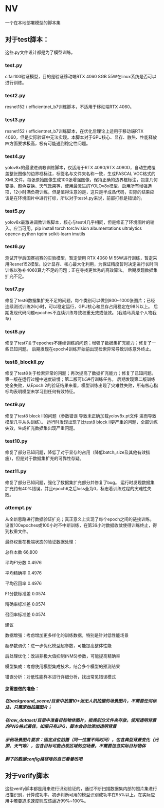 # NV
一个在本地部署模型的脚本集
## 对于test脚本：
这些.py文件设计都是为了模型训练。
### test.py
cifar100验证模型，目的是验证移动端RTX 4060 8GB 55W在linux系统是否可以进行训练。
### test2.py
resnet152 / efficientnet_b7训练脚本，不适用于移动端RTX 4060。
### test3.py
resnet152 / efficientnet_b7训练脚本，在优化后理论上适用于移动端RTX 4060，但是实际验证中无法实现。本脚本对于GPU核心、显存、散热、性能释放四方面要求极高，极有可能遇到稳定性问题。
### test4.py
yolov8x的最激进调教训练脚本，仅适用于RTX 4090/RTX 4090D，自动生成覆盖整张图像的边界框标注，标签名与文件夹名称一致，生成PASCAL VOC格式的XML文件，每张原始图像生成100张增强图像，保持正确的边界框标注，包含几何变换、颜色变换、天气效果等，使用最激进的YOLOv8x模型，启用所有增强选项，12小时满负荷训练。但是值得注意的是，这只是半成品代码，实际的结果应该是在环境图片中进行打标，所以对于test4.py来说，前部打标是错误的。
### test5.py
yolov8x最激进调教训练脚本，核心与test4几乎相同，但是修正了环境图片的输入。应当可用。pip install torch torchvision albumentations ultralytics opencv-python tqdm scikit-learn imutils
### test6.py 
测试开学后国赛初赛的实验模型，暂定使用 RTX 4060 M 55W进行训练，暂定采用Resnet152模型。设计显存、核心最大化利用，为保证精度暂时决定进行长时间训练以弥补4060算力不足的问题；正在寻找更优秀的高效算法。   后期发现数据集扩充不足。
### test7.py
修复了test6数据集扩充不足的问题，每个类别可以做到800~1000张图片；已经连续测试训练26小时，可以稳定运行，GPU核心和显存占用稳定在98%以上。  后期发现代码问题epoches不连续训练导致权重无效或低效。（我踏马真是个人物我草）
### test8.py
修复了test7关于epoches不连续训练的问题；增强了数据集扩充能力；修复了一些已知问题。    后期发现在epoch4训练开始前出现检索异常导致训练意外终止。
### test8_blockII.py
修复了test8关于检索异常的问题；再次提高了数据扩充能力；修复了已知问题。第一版在运行过程中速度较慢；第二版可以进行训练任务。     后期发现第二版训练完全失败，从Epoch 2的验证结果来看，模型训练出现了灾难性失败，所有核心指标均表明模型未学习到任何有效特征。
### test9.py
修复了test8 block II的问题（参数错误 导致未正确加载yolov8x.pt文件 进而导致模型几乎从头训练）。    运行时发现出现了比test8 block II更严重的问题，全部训练失效，生成扩充数据集出现严重问题。
### test10.py
修复了部分已知问题，降低了对于显存的占用（降低batch_size及其他有效措施），但是对于数据集扩充的可靠性存疑。
### test11.py
修复了部分已知问题，强化了数据集扩充部分并修复了bug。   运行时发现数据集扩充约有40%错误，并且epoch6之后loss全为0，标志着训练过程的灾难性失败。
### attempt.py
从全新思路进行数据验证扩充；真正意义上实现了每个epoch之间的链接训练。 设置100epoches或100小时不中断训练，在第36小时数据收敛使得训练终止，得到权重文件。

最终权重在极端状态的验证数据处理：

总样本数	66,800

平均F1分数	0.4976

平均精确率	0.4976

平均召回率	0.4976

F1分数标准差	0.0574

精确率标准差	0.0574

召回率标准差	0.0574

建议

数据增强：考虑增加更多样化的训练数据，特别是针对低性能场景

超参数调优：进一步优化模型超参数，可能提高整体性能

后处理优化：改进非极大值抑制(NMS)参数，可能提高精确率

模型集成：考虑使用模型集成技术，结合多个模型的预测结果

错误分析：对低性能样本进行详细分析，找出常见错误模式

#### 您需要做的准备：
##### 在background_scene/目录中放置10+张无人机拍摄的场景图片，不需要任何标注，只需原始拍摄图片；
##### 在raw_dataset/目录中准备目标物体图片，按类别分文件夹存放，使用透明背景的PNG格式最佳，如果只有JPG，脚本会自动添加透明背景
##### 示例场景图片要求：固定点位拍摄（同一位置不同时间），包含典型背景变化（光照、天气等），包含目标可能出现区域的空场景，不需要包含实际目标物体
##### 剩下的数据config路径啥的自己看着改吧

## 对于verify脚本
这些verify脚本都是用来进行识别验证的，通过不断扫描数据集内部的照片集进行扫描识别，计算成功率，初步判断可用的模型识别成功率在95%以上，在实际应用中若要追求速度则应该逼近99%~100%。
